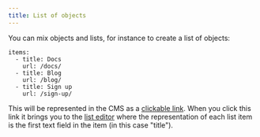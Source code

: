 ```yaml
---
title: List of objects
---
```

You can mix objects and lists, for instance to create a list of objects:

    items:
      - title: Docs
        url: /docs/
      - title: Blog
        url: /blog/
      - title: Sign up
        url: /sign-up/

This will be represented in the CMS as a [clickable link](/uploads/screenshots/data-menu.png). When you click this link it brings you to the [list editor](/uploads/screenshots/data-menu2.png) where the representation of each list item is the first text field in the item (in this case "title").